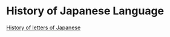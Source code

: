 # History of Japanese Language

[History of letters of Japanese](History%20of%20Japanese%20Language%206474f35bcbad4fa5a000167b17ddb87f/History%20of%20letters%20of%20Japanese%201863131a6d744c019ed520178edf90df.md)